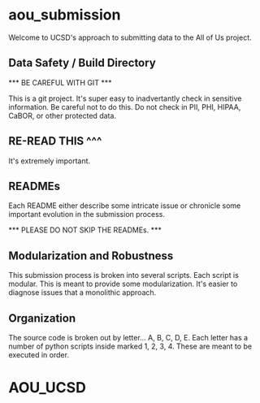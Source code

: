 # aou_submission

Welcome to UCSD's approach to submitting data to the All of Us project.  

## Data Safety / Build Directory

*** BE CAREFUL WITH GIT ***

This is a git project.  It's super easy to inadvertantly check in sensitive information.  Be careful not to do
this.  Do not check in PII, PHI, HIPAA, CaBOR, or other protected data.  

## RE-READ THIS ^^^

It's extremely important. 

## READMEs

Each README either describe some intricate issue or chronicle some important evolution in the submission process.

*** PLEASE DO NOT SKIP THE READMEs. ***


## Modularization and Robustness

This submission process is broken into several scripts.  Each script is modular.  This is meant
to provide some modularization.  It's easier to diagnose issues that a monolithic approach.

## Organization

The source code is broken out by letter... A, B, C, D, E.  Each letter has a number of python
scripts inside marked 1, 2, 3, 4.  These are meant to be executed in order.
# AOU_UCSD
